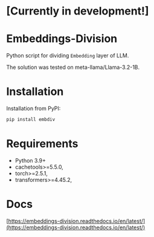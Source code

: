 # [Currently in development!]


# Embeddings-Division

Python script for dividing `Embedding` layer of LLM.

The solution was tested on meta-llama/Llama-3.2-1B.

# Installation

Installation from PyPI:

```bash
pip install embdiv
```

# Requirements

- Python 3.9+
- cachetools>=5.5.0,
- torch>=2.5.1,
- transformers>=4.45.2,

# Docs

[https://embeddings-division.readthedocs.io/en/latest/](https://embeddings-division.readthedocs.io/en/latest/)